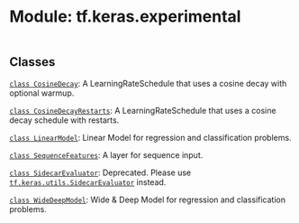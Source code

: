 <div itemscope itemtype="http://developers.google.com/ReferenceObject">
<meta itemprop="name" content="tf.keras.experimental" />
<meta itemprop="path" content="Stable" />
</div>

# Module: tf.keras.experimental

<!-- Insert buttons and diff -->

<table class="tfo-notebook-buttons tfo-api nocontent" align="left">

</table>







## Classes

[`class CosineDecay`](../../tf/keras/optimizers/schedules/CosineDecay.md): A LearningRateSchedule that uses a cosine decay with optional warmup.

[`class CosineDecayRestarts`](../../tf/keras/optimizers/schedules/CosineDecayRestarts.md): A LearningRateSchedule that uses a cosine decay schedule with restarts.

[`class LinearModel`](../../tf/keras/experimental/LinearModel.md): Linear Model for regression and classification problems.

[`class SequenceFeatures`](../../tf/keras/experimental/SequenceFeatures.md): A layer for sequence input.

[`class SidecarEvaluator`](../../tf/keras/experimental/SidecarEvaluator.md): Deprecated. Please use <a href="../../tf/keras/utils/SidecarEvaluator.md"><code>tf.keras.utils.SidecarEvaluator</code></a> instead.

[`class WideDeepModel`](../../tf/keras/experimental/WideDeepModel.md): Wide & Deep Model for regression and classification problems.

